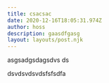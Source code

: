 ```yaml
---
title: csacsac
date: 2020-12-16T18:05:31.974Z
author: hoss
description: gaasdfgasg
layout: layouts/post.njk
---
```

asgsadgsdagsdvs ds



dsvdsvdsvdsfsfsdfa